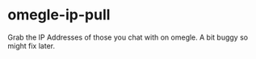 # omegle-ip-pull
Grab the IP Addresses of those you chat with on omegle. A bit buggy so might fix later.
